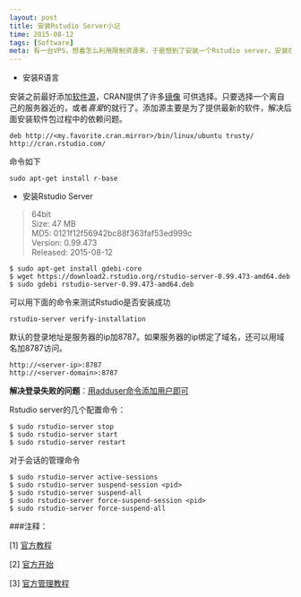 ```yaml
---
layout: post
title: 安装Rstudio Server小记
time: 2015-08-12
tags: [Software]
meta: 有一台VPS，想着怎么利用限制资源来，于是想到了安装一个Rstudio server。安装在VPS上的优点不少，比如不用考虑rstudio运行的时候的翻墙问题。这一点在抓取推特数据进行分析的时候尤为有用。其次，24小时运行，并且可以通过iPad乃至任何一台笔记本访问。有一点需要注意的是，Rstudio Server占用内存资源较大，512M内存只能勉强运行。
---
```




 + 安装R语言  

安装之前最好添加[软件源](https://cran.rstudio.com/bin/linux/ubuntu/README.html)，CRAN提供了许多[镜像](https://cran.r-project.org/mirrors.html) 可供选择。只要选择一个离自己的服务器近的，或者*喜爱*的就行了。添加源主要是为了提供最新的软件，解决后面安装软件包过程中的依赖问题。

	deb http://<my.favorite.cran.mirror>/bin/linux/ubuntu trusty/
	http://cran.rstudio.com/

命令如下

	sudo apt-get install r-base

 + 安装Rstudio Server

>64bit  
Size:  47 MB  
MD5: 0121f12f56942bc88f363faf53ed999c  
Version:  0.99.473  
Released:  2015-08-12

	$ sudo apt-get install gdebi-core
	$ wget https://download2.rstudio.org/rstudio-server-0.99.473-amd64.deb
	$ sudo gdebi rstudio-server-0.99.473-amd64.deb

可以用下面的命令来测试Rstudio是否安装成功

	rstudio-server verify-installation

默认的登录地址是服务器的ip加8787。如果服务器的ip绑定了域名，还可以用域名加8787访问。

	http://<server-ip>:8787
	http://<server-domain>:8787

**解决登录失败的问题**：[用adduser命令添加用户即可](https://support.rstudio.com/hc/en-us/signin?return_to=https%3A%2F%2Fsupport.rstudio.com%2Fhc%2Fcommunities%2Fpublic%2Fquestions%2F200646688-RStudio-Server-Unable-To-Connect-To-Service)

Rstudio server的几个配置命令：

	$ sudo rstudio-server stop
	$ sudo rstudio-server start
	$ sudo rstudio-server restart

对于会话的管理命令

	$ sudo rstudio-server active-sessions
	$ sudo rstudio-server suspend-session <pid>
	$ sudo rstudio-server suspend-all
	$ sudo rstudio-server force-suspend-session <pid>
	$ sudo rstudio-server force-suspend-all

###注释：

[1] [官方教程](https://www.rstudio.com/products/rstudio/download-server/)

[2] [官方开始](https://support.rstudio.com/hc/en-us/articles/200552306-Getting-Started)

[3] [官方管理教程](https://support.rstudio.com/hc/en-us/articles/200532327-Managing-the-Server)
